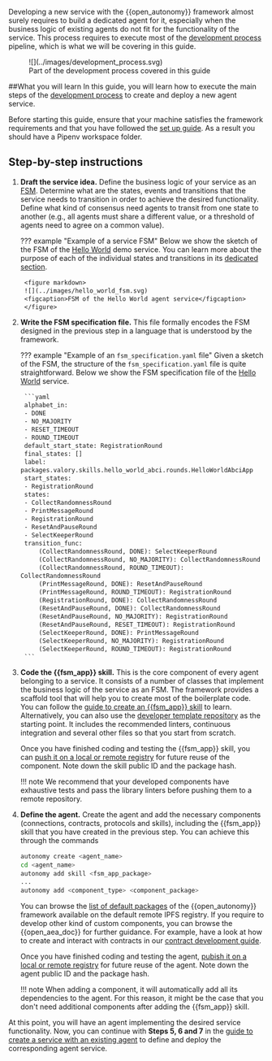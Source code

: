 Developing a new service with the {{open_autonomy}} framework almost surely requires to build a dedicated agent for it, especially when the business logic of existing agents do not fit for the functionality of the service. This process requires to execute most of the [development process](./overview_of_the_development_process.md) pipeline, which is what we will be covering in this guide.

<!---
This involves reusing or creating the packages that the new agents need: skills, connections, protocols, etc. This can seem a bit overwhelming at the beginning, as new developers might not be familiar with the structure of each one of those.
-->

<figure markdown>
![](../images/development_process.svg)
<figcaption>Part of the development process covered in this guide</figcaption>
</figure>


##What you will learn
In this guide, you will learn how to execute the main steps of the [development process](./overview_of_the_development_process.md) to create and deploy a new agent service.


Before starting this guide, ensure that your machine satisfies the framework requirements and that you have followed the [set up guide](./set_up.md). As a result you should have a Pipenv workspace folder.

## Step-by-step instructions

1. **Draft the service idea.**  Define the business logic of your service as an [FSM](../key_concepts/fsm.md). Determine what are the states, events and transitions that the service needs to transition in order to achieve the desired functionality. Define what kind of consensus need agents to transit from one state to another (e.g., all agents must share a different value, or a threshold of agents need to agree on a common value).

    ??? example "Example of a service FSM"
        Below we show the sketch of the FSM of the [Hello World](../demos/hello_world_demo.md) demo service. You can learn more about the purpose of each of the individual states and transitions in its [dedicated section](../demos/hello_world_demo.md).

        <figure markdown>
        ![](../images/hello_world_fsm.svg)
        <figcaption>FSM of the Hello World agent service</figcaption>
        </figure>

2. **Write the FSM specification file.** This file formally encodes the FSM designed in the previous step in a language that is understood by the framework.

    ??? example "Example of an `fsm_specification.yaml` file"
        Given a sketch of the FSM, the structure of the `fsm_specification.yaml` file is quite straightforward. Below we show the FSM specification file of the [Hello World](../demos/hello_world_demo.md) service.

        ```yaml
        alphabet_in:
        - DONE
        - NO_MAJORITY
        - RESET_TIMEOUT
        - ROUND_TIMEOUT
        default_start_state: RegistrationRound
        final_states: []
        label: packages.valory.skills.hello_world_abci.rounds.HelloWorldAbciApp
        start_states:
        - RegistrationRound
        states:
        - CollectRandomnessRound
        - PrintMessageRound
        - RegistrationRound
        - ResetAndPauseRound
        - SelectKeeperRound
        transition_func:
            (CollectRandomnessRound, DONE): SelectKeeperRound
            (CollectRandomnessRound, NO_MAJORITY): CollectRandomnessRound
            (CollectRandomnessRound, ROUND_TIMEOUT): CollectRandomnessRound
            (PrintMessageRound, DONE): ResetAndPauseRound
            (PrintMessageRound, ROUND_TIMEOUT): RegistrationRound
            (RegistrationRound, DONE): CollectRandomnessRound
            (ResetAndPauseRound, DONE): CollectRandomnessRound
            (ResetAndPauseRound, NO_MAJORITY): RegistrationRound
            (ResetAndPauseRound, RESET_TIMEOUT): RegistrationRound
            (SelectKeeperRound, DONE): PrintMessageRound
            (SelectKeeperRound, NO_MAJORITY): RegistrationRound
            (SelectKeeperRound, ROUND_TIMEOUT): RegistrationRound
        ```

3. **Code the {{fsm_app}} skill.** This is the core component of every agent belonging to a service. It consists of a number of classes that implement the business logic of the service as an FSM. The framework provides a scaffold tool that will help you to create most of the boilerplate code. You can follow the [guide to create an {{fsm_app}} skill](./create_fsm_app.md) to learn. Alternatively, you can also use the [developer template repository](https://github.com/valory-xyz/dev-template) as the starting point. It includes the recommended linters, continuous integration and several other files so that you start from scratch.

    Once you have finished coding and testing the {{fsm_app}} skill, you can [push it on a local or remote registry](./publish_fetch_packages.md#publish-and-fetch-services) for future reuse of the component. Note down the skill public ID and the package hash.

    !!! note
        We recommend that your developed components have exhaustive tests and pass the library linters before pushing them to a remote repository.

4. **Define the agent.** Create the agent and add the necessary components (connections, contracts, protocols and skills), including the {{fsm_app}} skill that you have created in the previous step. You can achieve this through the commands
    ```bash
    autonomy create <agent_name>
    cd <agent_name>
    autonomy add skill <fsm_app_package>
    ...
    autonomy add <component_type> <component_package>
    ```

    You can browse the [list of default packages](../package_list.md) of the {{open_autonomy}} framework available on the default remote IPFS registry.
    If you require to develop other kind of custom components, you can browse the {{open_aea_doc}} for further guidance. For example, have a look at how to create and interact with contracts in our [contract development guide](https://open-aea.docs.autonolas.tech/creating-contracts/).

    Once you have finished coding and testing the agent, [pubish it on a local or remote registry](./publish_fetch_packages.md#publish-an-agent-on-a-registry) for future reuse of the agent. Note down the agent public ID and the package hash.

    !!! note
        When adding a component, it will automatically add all its dependencies to the agent. For this reason, it might be the case that you don't need additional components after adding the {{fsm_app}} skill.


At this point, you will have an agent implementing the desired service functionality. Now, you can continue with **Steps 5, 6 and 7** in the [guide to create a service with an existing agent](./create_service_existing_agent.md) to define and deploy the corresponding agent service.
